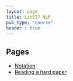 ```yaml
---
layout: page
title: Lin517 NLP
pub_type: "course"
header : true
---
```


## Pages

- [Notation](notation/)
- [Reading a hard paper](reading/)